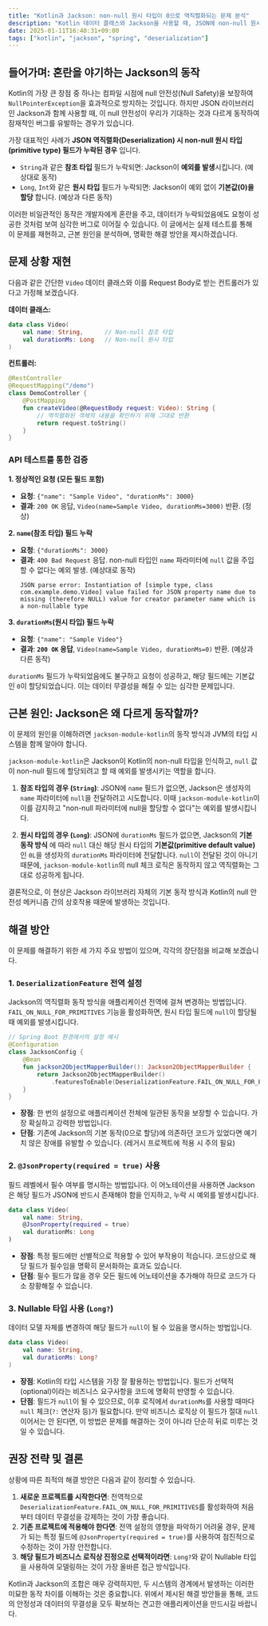 ```yaml
---
title: "Kotlin과 Jackson: non-null 원시 타입이 0으로 역직렬화되는 문제 분석"
description: "Kotlin 데이터 클래스와 Jackson을 사용할 때, JSON에 non-null 원시 타입(Long, Int) 필드가 누락되면 예외 대신 0이 할당되는 문제를 심층 분석합니다. 참조 타입과 동작이 다른 이유를 알아보고, DeserializationFeature, @JsonProperty, Nullable 타입 등 각 해결 방안의 장단점을 비교하여 최적의 전략을 제시합니다."
date: 2025-01-11T16:40:31+09:00
tags: ["kotlin", "jackson", "spring", "deserialization"]
---
```


## 들어가며: 혼란을 야기하는 Jackson의 동작

Kotlin의 가장 큰 장점 중 하나는 컴파일 시점에 null 안전성(Null Safety)을 보장하여 `NullPointerException`을 효과적으로 방지하는 것입니다. 하지만 JSON 라이브러리인 Jackson과 함께 사용할 때, 이 null 안전성이 우리가 기대하는 것과 다르게 동작하여 잠재적인 버그를 유발하는 경우가 있습니다.

가장 대표적인 사례가 **JSON 역직렬화(Deserialization) 시 non-null 원시 타입(primitive type) 필드가 누락된 경우** 입니다.

-   `String`과 같은 **참조 타입** 필드가 누락되면: Jackson이 **예외를 발생**시킵니다. (예상대로 동작)
-   `Long`, `Int`와 같은 **원시 타입** 필드가 누락되면: Jackson이 예외 없이 **기본값(0)을 할당** 합니다. (예상과 다른 동작)

이러한 비일관적인 동작은 개발자에게 혼란을 주고, 데이터가 누락되었음에도 요청이 성공한 것처럼 보여 심각한 버그로 이어질 수 있습니다. 이 글에서는 실제 테스트를 통해 이 문제를 재현하고, 근본 원인을 분석하며, 명확한 해결 방안을 제시하겠습니다.

## 문제 상황 재현

다음과 같은 간단한 `Video` 데이터 클래스와 이를 Request Body로 받는 컨트롤러가 있다고 가정해 보겠습니다.

**데이터 클래스:**
```kotlin
data class Video(
    val name: String,      // Non-null 참조 타입
    val durationMs: Long   // Non-null 원시 타입
)
```

**컨트롤러:**
```kotlin
@RestController
@RequestMapping("/demo")
class DemoController {
    @PostMapping
    fun createVideo(@RequestBody request: Video): String {
        // 역직렬화된 객체의 내용을 확인하기 위해 그대로 반환
        return request.toString()
    }
}
```

### API 테스트를 통한 검증

**1. 정상적인 요청 (모든 필드 포함)**
-   **요청**: `{"name": "Sample Video", "durationMs": 3000}`
-   **결과**: `200 OK` 응답, `Video(name=Sample Video, durationMs=3000)` 반환. (정상)

**2. `name`(참조 타입) 필드 누락**
-   **요청**: `{"durationMs": 3000}`
-   **결과**: `400 Bad Request` 응답. non-null 타입인 `name` 파라미터에 `null` 값을 주입할 수 없다는 예외 발생. (예상대로 동작)
    ```
    JSON parse error: Instantiation of [simple type, class com.example.demo.Video] value failed for JSON property name due to missing (therefore NULL) value for creator parameter name which is a non-nullable type
    ```

**3. `durationMs`(원시 타입) 필드 누락**
-   **요청**: `{"name": "Sample Video"}`
-   **결과**: **`200 OK` 응답**, `Video(name=Sample Video, durationMs=0)` 반환. (예상과 다른 동작)

`durationMs` 필드가 누락되었음에도 불구하고 요청이 성공하고, 해당 필드에는 기본값인 `0`이 할당되었습니다. 이는 데이터 무결성을 해칠 수 있는 심각한 문제입니다.

## 근본 원인: Jackson은 왜 다르게 동작할까?

이 문제의 원인을 이해하려면 `jackson-module-kotlin`의 동작 방식과 JVM의 타입 시스템을 함께 알아야 합니다.

`jackson-module-kotlin`은 Jackson이 Kotlin의 non-null 타입을 인식하고, `null` 값이 non-null 필드에 할당되려고 할 때 예외를 발생시키는 역할을 합니다.

1.  **참조 타입의 경우 (`String`)**: JSON에 `name` 필드가 없으면, Jackson은 생성자의 `name` 파라미터에 `null`을 전달하려고 시도합니다. 이때 `jackson-module-kotlin`이 이를 감지하고 "non-null 파라미터에 null을 할당할 수 없다"는 예외를 발생시킵니다.

2.  **원시 타입의 경우 (`Long`)**: JSON에 `durationMs` 필드가 없으면, Jackson의 **기본 동작 방식** 에 따라 `null` 대신 해당 원시 타입의 **기본값(primitive default value)** 인 `0L`을 생성자의 `durationMs` 파라미터에 전달합니다. `null`이 전달된 것이 아니기 때문에, `jackson-module-kotlin`의 null 체크 로직은 동작하지 않고 역직렬화는 그대로 성공하게 됩니다.

결론적으로, 이 현상은 Jackson 라이브러리 자체의 기본 동작 방식과 Kotlin의 null 안전성 메커니즘 간의 상호작용 때문에 발생하는 것입니다.

## 해결 방안

이 문제를 해결하기 위한 세 가지 주요 방법이 있으며, 각각의 장단점을 비교해 보겠습니다.

### 1. `DeserializationFeature` 전역 설정

Jackson의 역직렬화 동작 방식을 애플리케이션 전역에 걸쳐 변경하는 방법입니다. `FAIL_ON_NULL_FOR_PRIMITIVES` 기능을 활성화하면, 원시 타입 필드에 `null`이 할당될 때 예외를 발생시킵니다.

```kotlin
// Spring Boot 환경에서의 설정 예시
@Configuration
class JacksonConfig {
    @Bean
    fun jackson2ObjectMapperBuilder(): Jackson2ObjectMapperBuilder {
        return Jackson2ObjectMapperBuilder()
            .featuresToEnable(DeserializationFeature.FAIL_ON_NULL_FOR_PRIMITIVES)
    }
}
```

-   **장점**: 한 번의 설정으로 애플리케이션 전체에 일관된 동작을 보장할 수 있습니다. 가장 확실하고 강력한 방법입니다.
-   **단점**: 기존에 Jackson의 기본 동작(0으로 할당)에 의존하던 코드가 있었다면 예기치 않은 장애를 유발할 수 있습니다. (레거시 프로젝트에 적용 시 주의 필요)

### 2. `@JsonProperty(required = true)` 사용

필드 레벨에서 필수 여부를 명시하는 방법입니다. 이 어노테이션을 사용하면 Jackson은 해당 필드가 JSON에 반드시 존재해야 함을 인지하고, 누락 시 예외를 발생시킵니다.

```kotlin
data class Video(
    val name: String,
    @JsonProperty(required = true)
    val durationMs: Long
)
```

-   **장점**: 특정 필드에만 선별적으로 적용할 수 있어 부작용이 적습니다. 코드상으로 해당 필드가 필수임을 명확히 문서화하는 효과도 있습니다.
-   **단점**: 필수 필드가 많을 경우 모든 필드에 어노테이션을 추가해야 하므로 코드가 다소 장황해질 수 있습니다.

### 3. Nullable 타입 사용 (`Long?`)

데이터 모델 자체를 변경하여 해당 필드가 `null`이 될 수 있음을 명시하는 방법입니다.

```kotlin
data class Video(
    val name: String,
    val durationMs: Long?
)
```

-   **장점**: Kotlin의 타입 시스템을 가장 잘 활용하는 방법입니다. 필드가 선택적(optional)이라는 비즈니스 요구사항을 코드에 명확히 반영할 수 있습니다.
-   **단점**: 필드가 `null`이 될 수 있으므로, 이후 로직에서 `durationMs`를 사용할 때마다 `null` 체크(`?:` 연산자 등)가 필요합니다. 만약 비즈니스 로직상 이 필드가 절대 `null`이어서는 안 된다면, 이 방법은 문제를 해결하는 것이 아니라 단순히 뒤로 미루는 것일 수 있습니다.

## 권장 전략 및 결론

상황에 따른 최적의 해결 방안은 다음과 같이 정리할 수 있습니다.

1.  **새로운 프로젝트를 시작한다면**: 전역적으로 `DeserializationFeature.FAIL_ON_NULL_FOR_PRIMITIVES`를 활성화하여 처음부터 데이터 무결성을 강제하는 것이 가장 좋습니다.
2.  **기존 프로젝트에 적용해야 한다면**: 전역 설정의 영향을 파악하기 어려울 경우, 문제가 되는 특정 필드에 `@JsonProperty(required = true)`를 사용하여 점진적으로 수정하는 것이 가장 안전합니다.
3.  **해당 필드가 비즈니스 로직상 진정으로 선택적이라면**: `Long?`와 같이 Nullable 타입을 사용하여 모델링하는 것이 가장 올바른 접근 방식입니다.

Kotlin과 Jackson의 조합은 매우 강력하지만, 두 시스템의 경계에서 발생하는 이러한 미묘한 동작 차이를 이해하는 것은 중요합니다. 위에서 제시된 해결 방안들을 통해, 코드의 안정성과 데이터의 무결성을 모두 확보하는 견고한 애플리케이션을 만드시길 바랍니다.